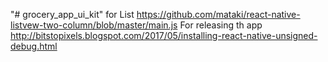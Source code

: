 "# grocery_app_ui_kit"
for List
https://github.com/mataki/react-native-listvew-two-column/blob/master/main.js
For releasing th app
http://bitstopixels.blogspot.com/2017/05/installing-react-native-unsigned-debug.html
